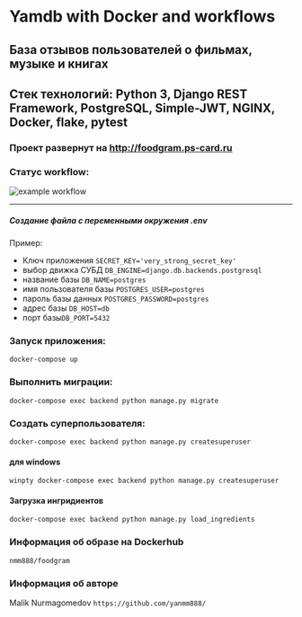 # Yamdb with Docker and workflows
## База отзывов пользователей о фильмах, музыке и книгах
## Стек технологий: Python 3, Django REST Framework, PostgreSQL, Simple-JWT, NGINX, Docker, flake, pytest
### Проект развернут на http://foodgram.ps-card.ru
### Статус workflow: 
![example workflow](https://github.com/yanmm888/foodgram-project-react/actions/workflows/foodgram_workflow.yaml/badge.svg)
____
##### Создание файла с переменными окружения .env
Пример:
- Ключ приложения ```SECRET_KEY='very_strong_secret_key'```
- выбор движка СУБД ```DB_ENGINE=django.db.backends.postgresql```
- название базы ```DB_NAME=postgres```
- имя пользователя базы ```POSTGRES_USER=postgres```
- пароль базы данных ```POSTGRES_PASSWORD=postgres```
- адрес базы ```DB_HOST=db``` 
- порт базы```DB_PORT=5432```


### Запуск приложения:
```docker-compose up```

### Выполнить миграции:
```docker-compose exec backend python manage.py migrate``` 

### Создать суперпользователя:
```docker-compose exec backend python manage.py createsuperuser```
#### для windows 
```winpty docker-compose exec backend python manage.py createsuperuser```

#### Загрузка ингридиентов
```docker-compose exec backend python manage.py load_ingredients```

### Информация об образе на Dockerhub
```nmm888/foodgram```
### Информация об авторе
Malik Nurmagomedov
```https://github.com/yanmm888/```
